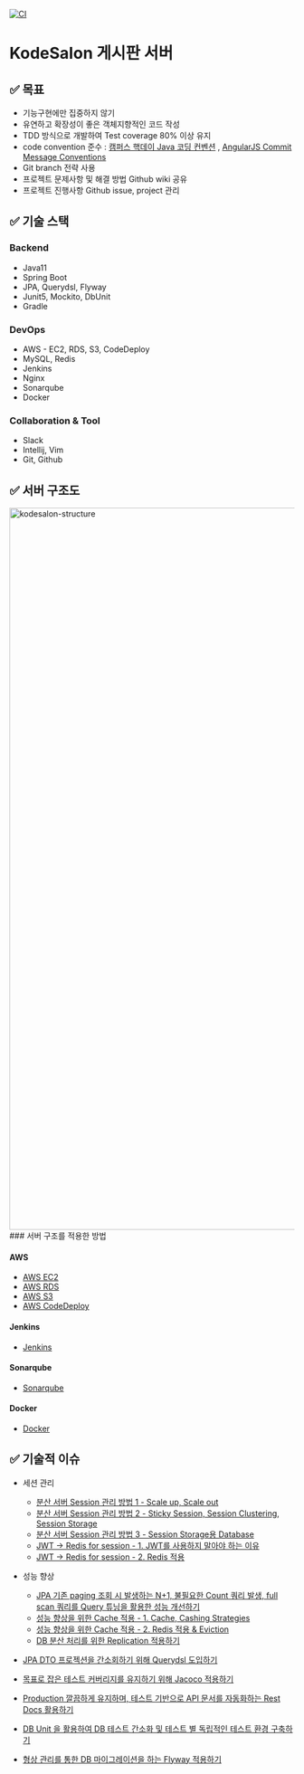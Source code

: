 [![CI](http://15.165.96.28/buildStatus/icon?job=kodesalon-sonarqube)](http://15.165.96.28/job/kodesalon-sonarqube/)

# KodeSalon 게시판 서버

## ✅ 목표

- 기능구현에만 집중하지 않기
- 유연하고 확장성이 좋은 객체지향적인 코드 작성
- TDD 방식으로 개발하여 Test coverage 80% 이상 유지
- code convention 준수 : [캠퍼스 핵데이 Java 코딩 컨벤션](https://naver.github.io/hackday-conventions-java/)
  , [AngularJS Commit Message Conventions](https://gist.github.com/stephenparish/9941e89d80e2bc58a153)
- Git branch 전략 사용
- 프로젝트 문제사항 및 해결 방법 Github wiki 공유
- 프로젝트 진행사항 Github issue, project 관리

## ✅ 기술 스택

### Backend

- Java11
- Spring Boot
- JPA, Querydsl, Flyway
- Junit5, Mockito, DbUnit
- Gradle

### DevOps

- AWS - EC2, RDS, S3, CodeDeploy
- MySQL, Redis
- Jenkins
- Nginx
- Sonarqube
- Docker

### Collaboration & Tool

- Slack
- Intellij, Vim
- Git, Github

## ✅ 서버 구조도

<img width="1277" alt="kodesalon-structure" src="https://user-images.githubusercontent.com/44643805/144169788-a23af487-dbaf-4a33-9da7-29d17612693b.png">
### 서버 구조를 적용한 방법

#### AWS

- [AWS EC2](https://www.notion.so/seongbeenkim/EC2-d8bd1bca162642b5a935b121bc4a4880)
- [AWS RDS](https://www.notion.so/RDS-73782b76bd5f4e389401dc999be8b919)
- [AWS S3](https://www.notion.so/seongbeenkim/S3-1848373e3f9948d4ac9d37790ee1d4c1)
- [AWS CodeDeploy](https://www.notion.so/seongbeenkim/CodeDeploy-97ad4fdcef054d75a7e4aa1e9eec11d4)

#### Jenkins

- [Jenkins](https://www.notion.so/seongbeenkim/Jenkins-6040c90c24ba48efa248451fe3f4560f)

#### Sonarqube

- [Sonarqube](https://www.notion.so/seongbeenkim/Sonarqube-075c4a9921a94067b82a2f595fcf9b81)

#### Docker

- [Docker](https://www.notion.so/seongbeenkim/Docker-edb9dcd4c7504a54bfafe7bcff7d6ec0)

## ✅ 기술적 이슈

- 세션 관리
  - [분산 서버 Session 관리 방법 1 - Scale up, Scale out](https://www.notion.so/seongbeenkim/bfe0124212734b0f91fe2f190a51ac86?v=92efa7174bf44632ae00e8e831771cd4&p=eb19d98b96bc4a4fb8e84f1a6ec22d5a)
  - [분산 서버 Session 관리 방법 2 - Sticky Session, Session Clustering, Session Storage](https://www.notion.so/seongbeenkim/bfe0124212734b0f91fe2f190a51ac86?v=92efa7174bf44632ae00e8e831771cd4&p=d3048fe4fc5648fbbaadbbb0bcba93a7)
  - [분산 서버 Session 관리 방법 3 - Session Storage용 Database](https://www.notion.so/seongbeenkim/bfe0124212734b0f91fe2f190a51ac86?v=92efa7174bf44632ae00e8e831771cd4&p=3c9fbcfb3ce74a89b8ec68774d6d9582)
  - [JWT → Redis for session - 1. JWT를 사용하지 말아야 하는 이유](https://seongbeenkim.notion.site/JWT-Redis-for-session-1-JWT-1dc34ee724aa4dca82c1ef9b03462c80)
  - [JWT → Redis for session - 2. Redis 적용](https://www.notion.so/seongbeenkim/b463d484f43249c2b3ae22142d4c2015?v=fa1582d8d8de4913a694275c1915bfca&p=aedc7b46b00046e284a67337c96be690)

- 성능 향상
  - [JPA 기존 paging 조회 시 발생하는 N+1, 불필요한 Count 쿼리 발생, full scan 쿼리를 Query 튜닝을 활용한 성능 개선하기](https://www.notion.so/Paging-e804041f2a0a4274aaf982e93a0a4954)
  - [성능 향상을 위한 Cache 적용 - 1. Cache, Cashing Strategies](https://www.notion.so/seongbeenkim/b463d484f43249c2b3ae22142d4c2015?v=fa1582d8d8de4913a694275c1915bfca&p=6e85614d73a84bf98ae0b2fdb7dfaec2)
  - [성능 향상을 위한 Cache 적용 - 2. Redis 적용 & Eviction](https://www.notion.so/seongbeenkim/b463d484f43249c2b3ae22142d4c2015?v=fa1582d8d8de4913a694275c1915bfca&p=2d1dd944738d4f33b8501b96739d56e3)
  - [DB 분산 처리를 위한 Replication 적용하기](https://www.notion.so/seongbeenkim/Replication-31fb707a5d0849aea6ccc0e7b1bb28b5#e02eb99a1da1460db054fd34f00cc6bf)

- [JPA DTO 프로젝션을 간소회하기 위해 Querydsl 도입하기](https://www.notion.so/QueryDsl-f09fc5067e5b4a0a809b1509053dc238)
- [목표로 잡은 테스트 커버리지를 유지하기 위해 Jacoco 적용하기](https://www.notion.so/seongbeenkim/Jacoco-db6f0853e10749019b902c68efa5875b)
- [Production 깔끔하게 유지하며, 테스트 기반으로 API 문서를 자동화하는 Rest Docs 활용하기](https://www.notion.so/seongbeenkim/Spring-REST-Docs-12e598fd203c4a69bddbee6267d12cb7)
- [DB Unit 을 활용하여 DB 테스트 간소화 및 테스트 별 독립적인 테스트 환경 구축하기](https://www.notion.so/DB-Unit-b9c221b3d0fe4f94bdd46ada22ac31cf)
- [형상 관리를 통한 DB 마이그레이션을 하는 Flyway 적용하기](https://www.notion.so/seongbeenkim/Flyway-a1299bd54e94455e85facea386df6643)

